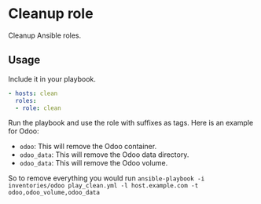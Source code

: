 # Cleanup role

Cleanup Ansible roles.

## Usage

Include it in your playbook.

```yml
- hosts: clean
  roles:
  - role: clean
```

Run the playbook and use the role with suffixes as tags. Here is an example for Odoo:

* `odoo`: This will remove the Odoo container.
* `odoo_data`: This will remove the Odoo data directory.
* `odoo_data`: This will remove the Odoo volume.

So to remove everything you would run `ansible-playbook -i inventories/odoo play_clean.yml -l host.example.com -t odoo,odoo_volume,odoo_data`
